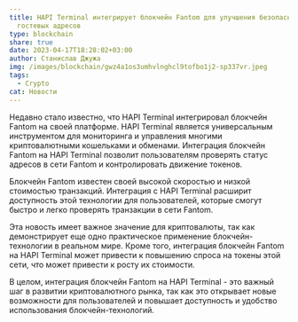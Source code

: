 ```yaml
---
title: HAPI Terminal интегрирует блокчейн Fantom для улучшения безопасности
  гостевых адресов
type: blockchain
share: true
date: 2023-04-17T18:28:02+03:00
author: Станислав Джужа
img: /images/blockchain/gwz4a1os3umhvlnghcl9tofbo1j2-sp337vr.jpeg
tags:
  - Crypto
cat: Новости
---
```

Недавно стало известно, что HAPI Terminal интегрировал блокчейн Fantom на своей платформе. HAPI Terminal является универсальным инструментом для мониторинга и управления многими криптовалютными кошельками и обменами. Интеграция блокчейн Fantom на HAPI Terminal позволит пользователям проверять статус адресов в сети Fantom и контролировать движение токенов.

Блокчейн Fantom известен своей высокой скоростью и низкой стоимостью транзакций. Интеграция с HAPI Terminal расширит доступность этой технологии для пользователей, которые смогут быстро и легко проверять транзакции в сети Fantom.

Эта новость имеет важное значение для криптовалюты, так как демонстрирует еще одно практическое применение блокчейн-технологии в реальном мире. Кроме того, интеграция блокчейн Fantom на HAPI Terminal может привести к повышению спроса на токены этой сети, что может привести к росту их стоимости.

В целом, интеграция блокчейн Fantom на HAPI Terminal - это важный шаг в развитии криптовалютного рынка, так как это открывает новые возможности для пользователей и повышает доступность и удобство использования блокчейн-технологий.